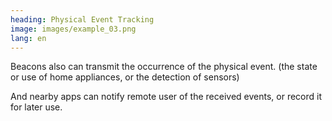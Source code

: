 ```yaml
---
heading: Physical Event Tracking
image: images/example_03.png
lang: en
---
```

Beacons also can transmit the occurrence of the physical event. (the state or use of home appliances, or the detection of sensors)

And nearby apps can notify remote user of the received events, or record it for later use.

